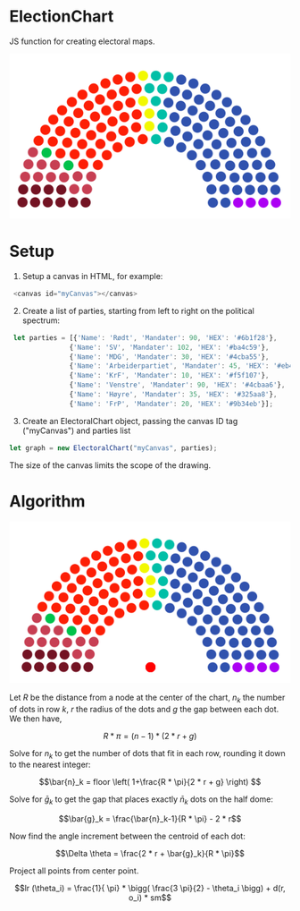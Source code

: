# ElectionChart

JS function for creating electoral maps.

![alt text](https://github.com/Harhoy/valgkart/blob/main/static/IMG.png "EXAMPLE")

# Setup

 1) Setup a canvas in HTML, for example:

```javascript
 <canvas id="myCanvas"></canvas>
```

 2) Create a list of parties, starting from left to right on the political spectrum:

```javascript
 let parties = [{'Name': 'Rødt', 'Mandater': 90, 'HEX': '#6b1f28'},
               {'Name': 'SV', 'Mandater': 102, 'HEX': '#ba4c59'},
               {'Name': 'MDG', 'Mandater': 30, 'HEX': '#4cba55'},
               {'Name': 'Arbeiderpartiet', 'Mandater': 45, 'HEX': '#eb4034'},
               {'Name': 'KrF', 'Mandater': 10, 'HEX': '#f5f107'},
               {'Name': 'Venstre', 'Mandater': 90, 'HEX': '#4cbaa6'},
               {'Name': 'Høyre', 'Mandater': 35, 'HEX': '#325aa8'},
               {'Name': 'FrP', 'Mandater': 20, 'HEX': '#9b34eb'}];

```

3) Create an ElectoralChart object, passing the canvas ID tag ("myCanvas") and parties list

```javascript
let graph = new ElectoralChart("myCanvas", parties);
```

The size of the canvas limits the scope of the drawing.


# Algorithm


![alt text](https://github.com/Harhoy/valgkart/blob/main/static/rootnode.png "EXAMPLE")


Let $R$ be the distance from a node at the center of the chart, $n_k$ the number of dots in row $k$, $r$ the radius of the dots and $g$ the gap between each dot. We then have,

```math
R *\pi = (n-1)*(2 * r + g)
```

Solve for $n_k$ to get the number of dots that fit in each row, rounding it down to the nearest integer:

```math
\bar{n}_k = floor \left( 1+\frac{R * \pi}{2 * r + g} \right)

```

Solve for $\bar{g}_k$ to get the gap that places exactly $\bar{n}_k$ dots on the half dome:

```math
\bar{g}_k = \frac{\bar{n}_k-1}{R * \pi} - 2 * r
```

Now find the angle increment between the centroid of each dot:

```math
\Delta \theta = \frac{2 * r + \bar{g}_k}{R * \pi}
```

Project all points from center point.


```math
lr (\theta_i) = \frac{1}{ \pi}  * \bigg( \frac{3 \pi}{2} - \theta_i \bigg)  + d(r, o_i) * sm
```
